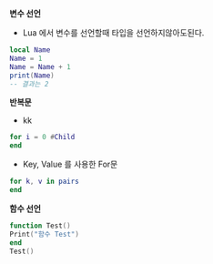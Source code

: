 **변수 선언**
- Lua 에서 변수를 선언할때 타입을 선언하지않아도된다.
```Lua
local Name
Name = 1
Name = Name + 1
print(Name)
-- 결과는 2
```
**반복문**
- kk
```Lua
for i = 0 #Child
end
```
- Key, Value 를 사용한 For문
```Lua
for k, v in pairs
end
```
**함수 선언**
```Lua
function Test()
Print("함수 Test")
end
Test()
```
